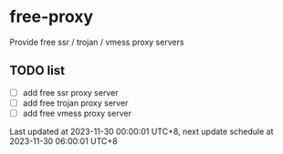 
# free-proxy
Provide free ssr / trojan / vmess proxy servers


## TODO list
- [ ] add free ssr proxy server
- [ ] add free trojan proxy server
- [ ] add free vmess proxy server

Last updated at 2023-11-30 00:00:01 UTC+8, next update schedule at 2023-11-30 06:00:01 UTC+8


